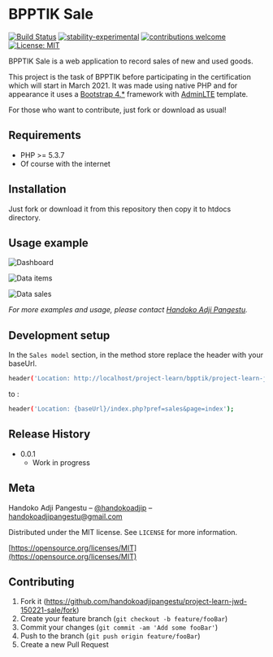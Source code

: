 # BPPTIK Sale

[![Build Status](https://travis-ci.org/dwyl/esta.svg?branch=master)](https://github.com/handokoadjipangestu/project-learn-jwd-150221-sale)
[![stability-experimental](https://img.shields.io/badge/stability-experimental-orange.svg)](https://github.com/handokoadjipangestu/project-learn-jwd-150221-sale)
[![contributions welcome](https://img.shields.io/badge/contributions-welcome-brightgreen.svg?style=flat)](https://github.com/handokoadjipangestu/project-learn-jwd-150221-sale/fork)
[![License: MIT](https://img.shields.io/badge/License-MIT-yellow.svg)](https://opensource.org/licenses/MIT)

BPPTIK Sale is a web application to record sales of new and used goods.

This project is the task of BPPTIK before participating in the certification which will start in March 2021. It was made using native PHP and for appearance it uses a [Bootstrap 4.\*](https://getbootstrap.com/docs/4.0/getting-started/introduction/) framework with [AdminLTE](https://adminlte.io/) template.

For those who want to contribute, just fork or download as usual!

## Requirements

- PHP >= 5.3.7
- Of course with the internet

## Installation

Just fork or download it from this repository then copy it to htdocs directory.

## Usage example

![Dashboard](http://bebaskripsi.000webhostapp.com/project-learn-jwd-150221-sale/dashboard.png)

![Data items](http://bebaskripsi.000webhostapp.com/project-learn-jwd-150221-sale/data-items.png)

![Data sales](http://bebaskripsi.000webhostapp.com/project-learn-jwd-150221-sale/data-sales.png)

_For more examples and usage, please contact [Handoko Adji Pangestu](https://www.instagram.com/handokoadjip/)._

## Development setup

In the `Sales model` section, in the method store replace the header with your baseUrl.

```sh
header('Location: http://localhost/project-learn/bpptik/project-learn-jwd-150221-sale/index.php?pref=sales&page=index');
```

to :

```sh
header('Location: {baseUrl}/index.php?pref=sales&page=index');
```

## Release History

- 0.0.1
  - Work in progress

## Meta

Handoko Adji Pangestu – [@handokoadjip](https://www.instagram.com/handokoadjip/) – handokoadjipangestu@gmail.com

Distributed under the MIT license. See `LICENSE` for more information.

[https://opensource.org/licenses/MIT](https://opensource.org/licenses/MIT)

## Contributing

1. Fork it (<https://github.com/handokoadjipangestu/project-learn-jwd-150221-sale/fork>)
2. Create your feature branch (`git checkout -b feature/fooBar`)
3. Commit your changes (`git commit -am 'Add some fooBar'`)
4. Push to the branch (`git push origin feature/fooBar`)
5. Create a new Pull Request
